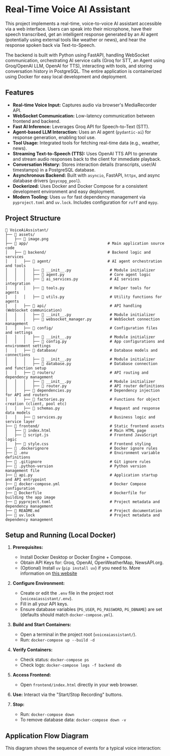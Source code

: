 # Real-Time Voice AI Assistant

This project implements a real-time, voice-to-voice AI assistant accessible via a web interface. Users can speak into their microphone, have their speech transcribed, get an intelligent response generated by an AI agent (potentially using external tools like weather or news), and hear the response spoken back via Text-to-Speech.

The backend is built with Python using FastAPI, handling WebSocket communication, orchestrating AI service calls (Groq for STT, an Agent using Groq/OpenAI LLM, OpenAI for TTS), interacting with tools, and storing conversation history in PostgreSQL. The entire application is containerized using Docker for easy local development and deployment.

## Features

* **Real-time Voice Input:** Captures audio via browser's MediaRecorder API.
* **WebSocket Communication:** Low-latency communication between frontend and backend.
* **Fast AI Inference:** Leverages Groq API for Speech-to-Text (STT).
* **Agent-based LLM Interaction:** Uses an AI agent (`pydantic-ai`) for response generation, enabling tool use.
* **Tool Usage:** Integrated tools for fetching real-time data (e.g., weather, news).
* **Streaming Text-to-Speech (TTS):** Uses OpenAI TTS API to generate and stream audio responses back to the client for immediate playback.
* **Conversation History:** Stores interaction details (transcripts, user/AI timestamps) in a PostgreSQL database.
* **Asynchronous Backend:** Built with `asyncio`, FastAPI, `httpx`, and async database drivers (`psycopg_pool`).
* **Dockerized:** Uses Docker and Docker Compose for a consistent development environment and easy deployment.
* **Modern Tooling:** Uses `uv` for fast dependency management via `pyproject.toml` and `uv.lock`. Includes configuration for `ruff` and `mypy`.

## Project Structure

```text
📁 VoiceAiAssistant/
├── 📁 assets/
│   ├── 📝 image.png 
├── 📁 app/                                   # Main application source code
│   ├── 📁 backend/                           # Backend logic and services
│   │   ├── 📁 agent/                         # AI agent orchestration and tools
│   │   │   ├── 📝 __init__.py                 # Module initializer
│   │   │   ├── 📝 agent.py                    # Core agent logic
│   │   │   ├── 📝 ai_services.py              # AI services integration
│   │   │   ├── 📝 tools.py                    # Helper tools for agents
│   │   │   ├── 📝 utils.py                    # Utility functions for agents
│   │   ├── 📁 api/                            # API handling (WebSocket communication)
│   │   │   ├── 📝 __init__.py                 # Module initializer
│   │   │   ├── 📝 websocket_manager.py        # WebSocket connection management
│   │   ├── 📁 config/                         # Configuration files and settings
│   │   │   ├── 📝 __init__.py                 # Module initializer
│   │   │   ├── 📝 config.py                   # App configurations and environment settings
│   │   ├── 📁 database/                       # Database models and connections
│   │   │   ├── 📝 __init__.py                 # Module initializer
│   │   │   ├── 📝 database.py                 # Database connection and function setup
│   │   ├── 📁 routers/                        # API routing and dependency management
│   │   │   ├── 📝 __init__.py                 # Module initializer
│   │   │   ├── 📝 router.py                   # API router definitions
│   │   ├── 📝 dependencies.py                 # Dependency injection for API and routers
│   │   ├── 📝 factories.py                    # Functions for object creation (client, pool etc)
│   │   ├── 📝 schemas.py                      # Request and response data models
│   │   ├── 📝 services.py                     # Business logic and service layer
├── 📁 frontend/                               # Static frontend assets
│   ├── 📝 index.html                          # Main HTML page
│   ├── 📝 script.js                           # Frontend JavaScript logic
│   ├── 📝 style.css                           # Frontend styling
├── 📝 .dockerignore                           # Docker ignore rules
├── 📝 .env                                    # Environment variable definitions
├── 📝 .gitignore                              # Git ignore rules
├── 📝 .python-version                         # Python version management file
├── 📝 api.py                                  # Application startup and API entrypoint
├── 📝 docker-compose.yml                      # Docker Compose configuration
├── 📝 Dockerfile                              # Dockerfile for building the app image
├── 📝 pyproject.toml                          # Project metadata and dependency management
├── 📝 README.md                               # Project documentation
├── 📝 uv.lock                                 # Project metadata and dependency management
```

## Setup and Running (Local Docker)

1.  **Prerequisites:**
    * Install Docker Desktop or Docker Engine + Compose.
    * Obtain API Keys for: Groq, OpenAI, OpenWeatherMap, NewsAPI.org.
    * (Optional) Install `uv` (`pip install uv`) if you need to. More information on [this website](https://docs.astral.sh/uv/getting-started/installation/)
    
2.  **Configure Environment:**
    * Create or edit the `.env` file in the project root (`voiceaiassistant/.env`).
    * Fill in all your API keys.
    * Ensure database variables (`PG_USER`, `PG_PASSWORD`, `PG_DBNAME`) are set (defaults should match `docker-compose.yml`).


3.  **Build and Start Containers:**
    * Open a terminal in the project root (`voiceaiassistant/`).
    * Run: `docker-compose up --build -d`

4.  **Verify Containers:**
    * Check status: `docker-compose ps`
    * Check logs: `docker-compose logs -f backend db`

5.  **Access Frontend:**
    * Open `frontend/index.html` directly in your web browser.

6.  **Use:** Interact via the "Start/Stop Recording" buttons.

7.  **Stop:**
    * Run: `docker-compose down`
    * To remove database data: `docker-compose down -v`

## Application Flow Diagram

This diagram shows the sequence of events for a typical voice interaction:

